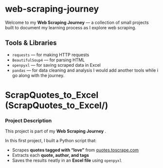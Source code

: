 # web-scraping-journey


Welcome to my **Web Scraping Journey** — a collection of small projects built to document my learning process as I explore web scraping.


## Tools & Libraries
- `requests` — for making HTTP requests
- `BeautifulSoup4` — for parsing HTML
- `openpyxl` — for saving scraped data in Excel
- `pandas` — for data cleaning and analysis
I would add another tools while i go along with the journey.

#  ScrapQuotes_to_Excel (ScrapQuotes_to_Excel/) 

### Project Description
This project is part of my **Web Scraping Journey** .

In this first project, I built a Python script that:
- Scrapes **quotes tagged with “love”** from [quotes.toscrape.com](https://quotes.toscrape.com/tag/love/)
- Extracts each **quote, author, and tags**
- Saves the results neatly in an **Excel file** using `openpyxl`

